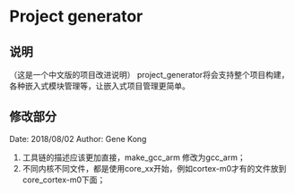 # Project generator

## 说明
（这是一个中文版的项目改进说明）
project_generator将会支持整个项目构建，各种嵌入式模块管理等，让嵌入式项目管理更简单。


## 修改部分
Date: 2018/08/02
Author: Gene Kong
1. 工具链的描述应该更加直接，make_gcc_arm 修改为gcc_arm；
2. 不同内核不同文件，都是使用core_xx开始，例如cortex-m0才有的文件放到core_cortex-m0下面；
